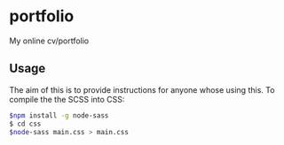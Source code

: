 # portfolio
My online cv/portfolio


## Usage
The aim of this is to provide instructions for anyone whose using this.
To compile the the SCSS into CSS:

```bash <- put the language in which the below message is in
$npm install -g node-sass
$ cd css
$node-sass main.css > main.css
```
